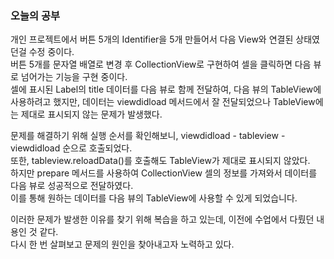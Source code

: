 ### 오늘의 공부

개인 프로젝트에서 버튼 5개의 Identifier을 5개 만들어서 다음 View와 연결된 상태였던걸 수정 중이다.<br>
버튼 5개를 문자열 배열로 변경 후 CollectionView로 구현하여 셀을 클릭하면 다음 뷰로 넘어가는 기능을 구현 중이다.<br>
셀에 표시된 Label의 title 데이터를 다음 뷰로 함께 전달하여, 다음 뷰의 TableView에 사용하려고 했지만, 데이터는 viewdidload 메서드에서 잘 전달되었으나 TableView에는 제대로 표시되지 않는 문제가 발생했다.<br>

문제를 해결하기 위해 실행 순서를 확인해보니, viewdidload - tableview - viewdidload 순으로 호출되었다.<br>
또한, tableview.reloadData()를 호출해도 TableView가 제대로 표시되지 않았다.<br>
하지만 prepare 메서드를 사용하여 CollectionView 셀의 정보를 가져와서 데이터를 다음 뷰로 성공적으로 전달하였다.<br>
이를 통해 원하는 데이터를 다음 뷰의 TableView에 사용할 수 있게 되었습니다.<br>

이러한 문제가 발생한 이유를 찾기 위해 복습을 하고 있는데, 이전에 수업에서 다뤘던 내용인 것 같다.<br>
다시 한 번 살펴보고 문제의 원인을 찾아내고자 노력하고 있다.<br>
